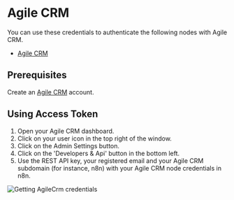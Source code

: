 # Agile CRM

You can use these credentials to authenticate the following nodes with Agile CRM.

- [Agile CRM](/integrations/nodes/n8n-nodes-base.agileCrm/)


## Prerequisites

Create an [Agile CRM](https://www.agilecrm.com/) account.

## Using Access Token

1. Open your Agile CRM dashboard.
2. Click on your user icon in the top right of the window.
3. Click on the Admin Settings button.
4. Click on the 'Developers & Api' button in the bottom left.
5. Use the REST API key, your registered email and your Agile CRM subdomain (for instance, n8n) with your Agile CRM node credentials in n8n.


![Getting AgileCrm credentials](/_images/integrations/credentials/agilecrm/using-access-token.gif)

